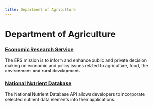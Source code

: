 ```yaml
---
title: Department of Agriculture
---
```


# Department of Agriculture

### [Economic Research Service](http://www.ers.usda.gov/developer/)
The ERS mission is to inform and enhance public and private decision making on economic and policy issues related to agriculture, food, the environment, and rural development.

### [National Nutrient Database](http://ndb.nal.usda.gov/ndb/doc/)
The National Nutrient Database API allows developers to incorporate selected nutrient data elements into their applications.
